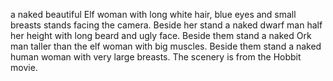 a naked beautiful Elf woman with long white hair, blue eyes and small breasts stands facing the camera. Beside her stand a naked dwarf man half her height with long beard and ugly face. Beside them stand a naked Ork man taller than the elf woman with big muscles. Beside them stand a naked human woman with very large breasts. The scenery is from the Hobbit movie.
